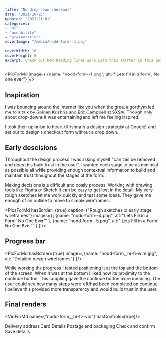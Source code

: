 ```yaml
---
title: "No drop down checkout"
date: "2021-10-26"
updated: "2021-11-01"
categories:
- "ui"
- "useability"
- "presentation"
coverImage: "/media/nodd-form--1.png"
 
coverWidth: 16
coverHeight: 9
excerpt: Check out how heading links work with this starter in this post.
---
```

<script>
    import VidForMd from '../components/VidForMd.svelte';
    import PicForMd from '../components/PicForMd.svelte';
    import PicsForMd from '../components/PicsForMd.svelte';
</script>

<PicForMd image={ {name: "nodd-form--1.png", alt: "'Lets fill in a form', No one ever"} }/>

## Inspiration

I was bouncing around the internet like you when the great algorthym led me to a talk by [Golden Krishna and 
Eric Campbell at SXSW](https://www.youtube.com/watch?v=hcYAHix-riY&t=120s).  Though only about drop-downs it was 
entertaining and left me feeling inspired.

I took their opinnion to heart (Krishna is a design strategist at Google) and set out to design a checkout 
form without a drop down. 

## Early descisions

Throughout the design process I was asking myself "can this be removed and does this build trust in the user". 
I wanted each stage to be as minimial as possible all while providing enough contextual information to 
build and maintain trust throughout the stages of the form.

Making decisions is a difficult and costly process. Working with drawing tools like Figma or Sketch it can be easy
to get lost in the detail. My very rough sketches let me work quickly and test some ideas. They gave me enough of
an outline to move to simple wireframes. 

<PicsForMd hasBorder={true} caption={"Rough sketches to early stage wireframes"} images={[
{name: "nodd-form--4.png", alt:"'Lets Fill in a Form' No One Ever'" },
{name: "nodd-form--5.png", alt:"'Lets Fill in a Form' No One Ever'" }
]}/>

## Progress bar

<PicForMd hasBorder={true} image={ {name: "nodd-form__hi-fi-wire.jpg", alt: "Detailed design wireframes"} }/>

While working the progress I tested positioning it at the top and the bottom of the screen. When it was at the 
bottom I liked how its proximity to the continue button. This coupling gave the continue button more meaning.
The user could see how many steps were left/had been completed on continue. I believe this provided more 
transparency and would build trust in the user.

## Final renders

<VidForMd name={"nodd-form__hi-fi--vid"} hasControls={true}/>

Delivery address
Card Details
Postage and packaging
Check and confirm
Save details